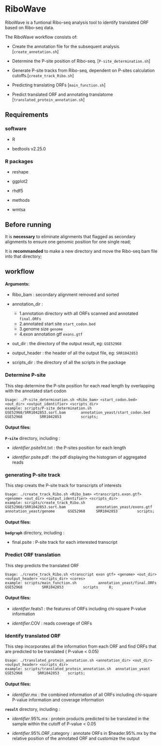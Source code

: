 # RiboWave 

RiboWave is a funtional Ribo-seq analysis tool to identify translated ORF based on Ribo-seq data.

The RiboWave workflow consists of:

* Create the annotation file for the subsequent analysis. [`create_annotation.sh`]

* Determine the P-site position of Ribo-seq. [`P-site_determination.sh`]

* Generate P-site tracks from Ribo-seq, dependent on P-sites calculation cutoffs.[`create_track_Ribo.sh`]

* Predicting translating ORFs [`main_function.sh`]

* Predict translated ORF and annotating translatome [`translated_protein_annotation.sh`]

## Requirements
### software
* R 

* bedtools v2.25.0 
### R packages
* reshape

* ggplot2

* rhdf5

* methods

* wmtsa

## Before running 

It is **necessary** to eliminate alignments that flagged as secondary alignments to ensure one genomic position for one single read;

It is **recommanded** to make a new directory and move the Ribo-seq bam file into that directory;


## workflow

#### Arguments:

- Ribo_bam 	: secondary alignment removed and sorted

- annotation_dir  : 
  - 1.annotation directory with all ORFs scanned and annotated `final.ORFs` 
  - 2.annotated start site `start_codon.bed` 
  - 3.genome size `genome` 
  - 4.exon annotation gtf `exons.gtf` 

- out_dir 	: the directory of the output result, eg: `GSE52968`

- output_header 	: the header of all the output file, eg: `SRR1042853` 

- scripts_dir 	: the directory of all the scripts in the package


### Determine P-site 

This step determine the P-site position for each read length by overlapping with the annotated start codon 

```
Usage: ./P-site_determination.sh <Ribo_bam> <start_codon.bed> <out_dir> <output_identifier> <scripts_dir>
example: scripts/P-site_determination.sh   GSE52968/SRR1042853.sort.bam       annotation_yeast/start_codon.bed      GSE52968        SRR1042853         scripts;
```

#### Output files:
**`P-site`** directory, including :

* _identifier_.psite1nt.txt 	: the P-sites position for each length

* _identifier_.psite.pdf 	: the pdf displaying the histogram of aggregated reads


### generating P-site track 

This step creats the P-site track for transcripts of interests

```
Usage: ./create_track_Ribo.sh <Ribo_bam> <transcripts.exon.gtf> <genome> <out_dir> <output_identifier> <scripts_dir>
example: scripts/create_track_Ribo.sh      GSE52968/SRR1042853.sort.bam              annotation_yeast/exons.gtf       annotation_yeast/genome      GSE52968     SRR1042853         scripts;
```

#### Output files:

**`bedgraph`** directory, including :

* final.psite 	: P-site track for each interested transcript


### Predict ORF translation

This step predicts the translated ORF

```
Usage: ./create_track_Ribo.sh <transcript exon gtf> <genome> <out_dir> <output_header> <scripts_dir> <cores>
example: scripts/main_function.sh          annotation_yeast/final.ORFs     GSE52968         SRR1042853         scripts     8;
```

#### Output files:

* _identifier_.feats1 	: the features of ORFs including chi-square P-value information

* _identifier_.COV	: reads coverage of ORFs


### Identify translated ORF

This step incorporates all the information from each ORF and find ORFs that are predicted to be translated ( P-value < 0.05) 

```
Usage: ./translated_protein_annotation.sh <annotation_dir> <out_dir> <output_header> <scripts_dir>
example: scripts/translated_protein_annotation.sh  annotation_yeast       GSE52968       SRR1042853    scripts;
```

#### Output files:

* _identifier_.mx 			: the combined information of all ORFs including chi-square P-value information and coverage information

**`result`** directory, including :

* _identifier_.95%.mx 	: protein products predicted to be translated in the sample within the cutoff of P-value < 0.05

* _identifier_.95%.ORF_category : annotate ORFs in $header.95%.mx by the relative position of the annotated ORF and customize the output


